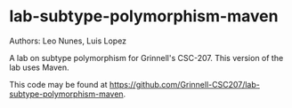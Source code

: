 # lab-subtype-polymorphism-maven

Authors: Leo Nunes, Luis Lopez

A lab on subtype polymorphism for Grinnell's CSC-207. This version of the lab uses Maven.

This code may be found at <https://github.com/Grinnell-CSC207/lab-subtype-polymorphism-maven>.

